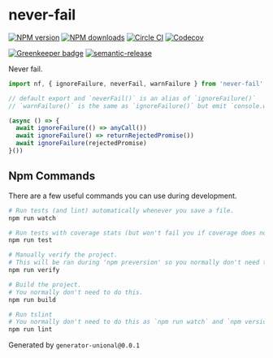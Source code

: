 # never-fail

[![NPM version][npm-image]][npm-url]
[![NPM downloads][downloads-image]][downloads-url]
[![Circle CI][circleci-image]][circleci-url]
[![Codecov][codecov-image]][codecov-url]

[![Greenkeeper badge][green-keeper-image]][green-keeper-url]
[![semantic-release][semantic-release-image]][semantic-release-url]

Never fail.

```ts
import nf, { ignoreFailure, neverFail, warnFailure } from 'never-fail'

// default export and `neverFail()` is an alias of `ignoreFailure()`
// `warnFailure()` is the same as `ignoreFailure()` but emit `console.warn()` message during failure

(async () => {
  await ignoreFailure(() => anyCall())
  await ignoreFailure() => returnRejectedPromise())
  await ignoreFailure(rejectedPromise)
}())
```

## Npm Commands

There are a few useful commands you can use during development.

```sh
# Run tests (and lint) automatically whenever you save a file.
npm run watch

# Run tests with coverage stats (but won't fail you if coverage does not meet criteria)
npm run test

# Manually verify the project.
# This will be ran during 'npm preversion' so you normally don't need to run this yourself.
npm run verify

# Build the project.
# You normally don't need to do this.
npm run build

# Run tslint
# You normally don't need to do this as `npm run watch` and `npm version` will automatically run lint for you.
npm run lint
```

Generated by `generator-unional@0.0.1`

[npm-image]: https://img.shields.io/npm/v/never-fail.svg?style=flat
[npm-url]: https://npmjs.org/package/never-fail
[downloads-image]: https://img.shields.io/npm/dm/never-fail.svg?style=flat
[downloads-url]: https://npmjs.org/package/never-fail
[codecov-image]: https://codecov.io/gh/unional/never-fail/branch/master/graph/badge.svg
[codecov-url]: https://codecov.io/gh/unional/never-fail
[green-keeper-image]:
https://badges.greenkeeper.io/unional/never-fail.svg
[green-keeper-url]:https://greenkeeper.io/
[semantic-release-image]:https://img.shields.io/badge/%20%20%F0%9F%93%A6%F0%9F%9A%80-semantic--release-e10079.svg
[semantic-release-url]:https://github.com/semantic-release/semantic-release
[circleci-image]: https://circleci.com/gh/unional/never-fail/tree/master.svg?style=shield
[circleci-url]: https://circleci.com/gh/unional/never-fail/tree/master
